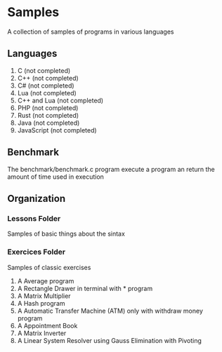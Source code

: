# Samples

A collection of samples of programs in various languages

## Languages

1. C (not completed)
1. C++ (not completed)
1. C# (not completed)
1. Lua (not completed)
1. C++ and Lua (not completed)
1. PHP (not completed)
1. Rust (not completed) 
1. Java (not completed)
1. JavaScript (not completed)

## Benchmark

The benchmark/benchmark.c program execute a program an return the amount of time used in execution

## Organization

### Lessons Folder

Samples of basic things about the sintax

### Exercices Folder

Samples of classic exercises

1. A Average program
1. A Rectangle Drawer in terminal with * program
1. A Matrix Multiplier
1. A Hash program
1. A Automatic Transfer Machine (ATM) only with withdraw money program
1. A Appointment Book
1. A Matrix Inverter
1. A Linear System Resolver using Gauss Elimination with Pivoting 